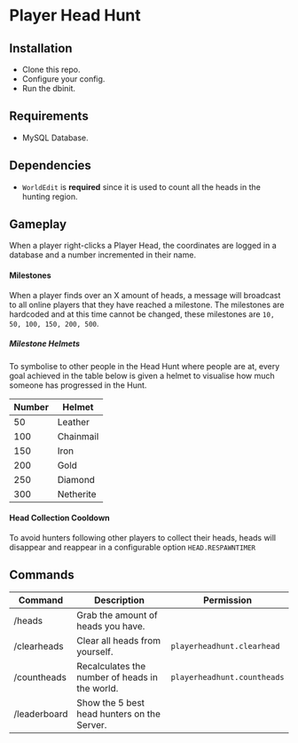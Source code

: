# Player Head Hunt

## Installation
* Clone this repo.
* Configure your config.
* Run the dbinit.

## Requirements
* MySQL Database.

## Dependencies
- `WorldEdit` is **required** since it is used to count all the heads in the hunting region.

## Gameplay
When a player right-clicks a Player Head, the coordinates are logged in a database and a number incremented in their name.

#### Milestones
When a player finds over an X amount of heads, a message will broadcast to all online players that they have reached a milestone.
The milestones are hardcoded and at this time cannot be changed, these milestones are `10, 50, 100, 150, 200, 500`.

##### Milestone Helmets
To symbolise to other people in the Head Hunt where people are at, every goal achieved in the table below is given a helmet to visualise how much someone has progressed in the Hunt.

| Number | Helmet    |
|--------|-----------|
| 50     | Leather   |
| 100    | Chainmail |
| 150    | Iron      |
| 200    | Gold      |
| 250    | Diamond   |
| 300    | Netherite |

#### Head Collection Cooldown
To avoid hunters following other players to collect their heads, heads will disappear and reappear in a configurable option `HEAD.RESPAWNTIMER`

## Commands
| Command      | Description                                    | Permission                  |
|--------------|------------------------------------------------|-----------------------------|
| /heads       | Grab the amount of heads you have.             |                             |
| /clearheads  | Clear all heads from yourself.                 | `playerheadhunt.clearhead`  |
| /countheads  | Recalculates the number of heads in the world. | `playerheadhunt.countheads` |
| /leaderboard | Show the 5 best head hunters on the Server.    |                             |